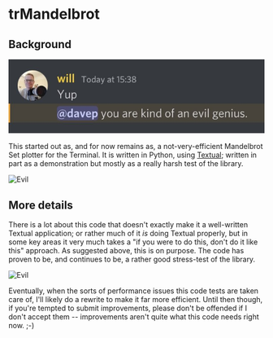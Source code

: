 # trMandelbrot

## Background

![Evil](img/evil.jpg)

This started out as, and for now remains as, a not-very-efficient Mandelbrot
Set plotter for the Terminal. It is written in Python, using
[Textual](https://textual.textualize.io/); written in part as a
demonstration but mostly as a really harsh test of the library.

![Evil](img/set1.jpg)

## More details

There is a lot about this code that doesn't exactly make it a well-written
Textual application; or rather much of it *is* doing Textual properly, but
in some key areas it very much takes a "if you were to do this, don't do it
like this" approach. As suggested above, this is on purpose. The code has
proven to be, and continues to be, a rather good stress-test of the library.

![Evil](img/set2.jpg)

Eventually, when the sorts of performance issues this code tests are taken
care of, I'll likely do a rewrite to make it far more efficient. Until then
though, if you're tempted to submit improvements, please don't be offended
if I don't accept them -- improvements aren't quite what this code needs
right now. ;-)

[//]: # (README.md ends here)
